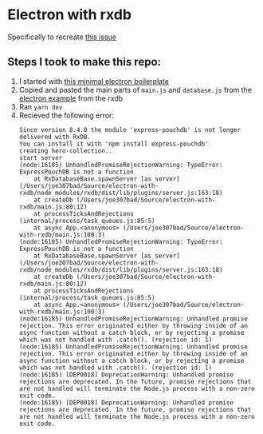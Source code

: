 # Electron with rxdb
Specifically to recreate [this issue](https://github.com/pubkey/rxdb/issues/1886)
## Steps I took to make this repo:
1. I started with [this minimal electron boilerplate](https://github.com/pbarbiero/basic-electron-react-boilerplate)
2. Copied and pasted the main parts of `main.js` and `database.js` from the [electron example](https://github.com/pubkey/rxdb/tree/master/examples/electron) from the rxdb
3. Ran `yarn dev`
4. Recieved the following error:
    ```
    Since version 8.4.0 the module 'express-pouchdb' is not longer delivered with RxDB.
    You can install it with 'npm install express-pouchdb'
    creating hero-collection..
    start server
    (node:16185) UnhandledPromiseRejectionWarning: TypeError: ExpressPouchDB is not a function
        at RxDatabaseBase.spawnServer [as server] (/Users/joe307bad/Source/electron-with-rxdb/node_modules/rxdb/dist/lib/plugins/server.js:163:18)
        at createDb (/Users/joe307bad/Source/electron-with-rxdb/main.js:80:12)
        at processTicksAndRejections (internal/process/task_queues.js:85:5)
        at async App.<anonymous> (/Users/joe307bad/Source/electron-with-rxdb/main.js:100:3)
    (node:16185) UnhandledPromiseRejectionWarning: TypeError: ExpressPouchDB is not a function
        at RxDatabaseBase.spawnServer [as server] (/Users/joe307bad/Source/electron-with-rxdb/node_modules/rxdb/dist/lib/plugins/server.js:163:18)
        at createDb (/Users/joe307bad/Source/electron-with-rxdb/main.js:80:12)
        at processTicksAndRejections (internal/process/task_queues.js:85:5)
        at async App.<anonymous> (/Users/joe307bad/Source/electron-with-rxdb/main.js:100:3)
    (node:16185) UnhandledPromiseRejectionWarning: Unhandled promise rejection. This error originated either by throwing inside of an async function without a catch block, or by rejecting a promise which was not handled with .catch(). (rejection id: 1)
    (node:16185) UnhandledPromiseRejectionWarning: Unhandled promise rejection. This error originated either by throwing inside of an async function without a catch block, or by rejecting a promise which was not handled with .catch(). (rejection id: 1)
    (node:16185) [DEP0018] DeprecationWarning: Unhandled promise rejections are deprecated. In the future, promise rejections that are not handled will terminate the Node.js process with a non-zero exit code.
    (node:16185) [DEP0018] DeprecationWarning: Unhandled promise rejections are deprecated. In the future, promise rejections that are not handled will terminate the Node.js process with a non-zero exit code.
    ``` 